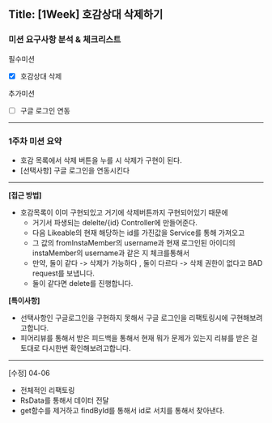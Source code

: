 ## Title: [1Week] 호감상대 삭제하기

### 미션 요구사항 분석 & 체크리스트
필수미션
- [x] 호감상대 삭제

추가미션
- [ ] 구글 로그인 연동

---

### 1주차 미션 요약

- 호감 목록에서 삭제 버튼을 누를 시 삭제가 구현이 된다.
- [선택사항] 구글 로그인을 연동시킨다
---

**[접근 방법]**
 
- 호감목록이 이미 구현되있고 거기에 삭제버튼까지 구현되어있기 때문에 
  - 거기서 파생되는 delelte/{id} Controller에 만들어준다.
  - 다음 Likeable의 현재 해당하는 id를 가진값을 Service를 통해 가져오고
  - 그 값의 fromInstaMember의 username과 현재 로그인된 아이디의 instaMember의 username과 같은 지 체크를통해서
  - 만약, 둘이 같다 -> 삭제가 가능하다 , 둘이 다르다 -> 삭제 권한이 없다고 BAD request를 보냅니다.
  - 둘이 같다면 delete를 진행합니다.
    



**[특이사항]**

- 선택사항인 구글로그인을 구현하지 못해서 구글 로그인을 리팩토링시에 구현해보려고합니다.
- 피어리뷰를 통해서 받은 피드백을 통해서 현재 뭐가 문제가 있는지 리뷰를 받은 걸 토대로 다시한번 확인해보려고합니다.

---
[수정] 04-06
- 전체적인 리팩토링
- RsData를 통해서 데이터 전달
- get함수를 제거하고 findById를 통해서 id로 서치를 통해서 찾아낸다.